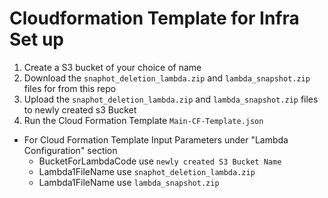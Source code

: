# Cloudformation Template for Infra Set up #



1. Create a S3 bucket of your choice of name
2. Download the `snaphot_deletion_lambda.zip` and `lambda_snapshot.zip` files for from this repo
3. Upload the `snaphot_deletion_lambda.zip` and `lambda_snapshot.zip` files to newly created s3 Bucket
4. Run the Cloud Formation Template `Main-CF-Template.json`
  * For Cloud Formation Template Input Parameters under "Lambda Configuration" section
      * BucketForLambdaCode use `newly created S3 Bucket Name`
      * Lambda1FileName use `snaphot_deletion_lambda.zip`
      * Lambda1FileName use `lambda_snapshot.zip`

